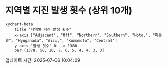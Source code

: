 # 지역별 지진 발생 횟수 (상위 10개)

```mermaid
xychart-beta
    title "지역별 지진 발생 횟수"
    x-axis ["Adjacent", "Off", "Northern", "Southern", "Noto,", "미분류", "Hyuganada", "Aizu,", "Kumamoto", "Central"]
    y-axis "발생 횟수" 0 --> 1380
    bar [1378, 50, 10, 7, 6, 5, 4, 4, 3, 3]
```

업데이트 시간: 2025-07-06 10:04:09
